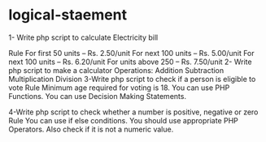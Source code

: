 # logical-staement

1- Write php script to calculate Electricity bill
 
Rule 
For first 50 units – Rs. 2.50/unit
For next 100 units – Rs. 5.00/unit
For next 100 units – Rs. 6.20/unit
For units above 250 – Rs. 7.50/unit
2- Write php script to make a calculator 
Operations:
Addition
Subtraction
Multiplication
Division
3-Write php script to check if a person is eligible to vote
Rule 
Minimum age required for voting is 18.
You can use PHP Functions.
You can use Decision Making Statements.

4-Write php script  to check whether a number is positive, negative or zero
Rule
You can use if else conditions.
You should use appropriate PHP Operators.
Also check if it is not a numeric value.

